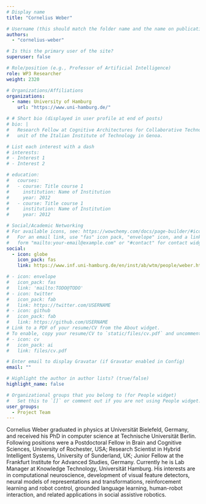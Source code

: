 ```yaml
---
# Display name
title: "Cornelius Weber"

# Username (this should match the folder name and the name on publications)
authors:
  - "cornelius-weber"

# Is this the primary user of the site?
superuser: false

# Role/position (e.g., Professor of Artificial Intelligence)
role: WP3 Researcher
weight: 2320

# Organizations/Affiliations
organizations:
  - name: University of Hamburg
    url: "https://www.uni-hamburg.de/"

# # Short bio (displayed in user profile at end of posts)
# bio: |
#   Research Fellow at Cognitive Architectures for Collaborative Technologies
#   unit of the Italian Institute of Technology in Genoa.

# List each interest with a dash
# interests:
# - Interest 1
# - Interest 2

# education:
#   courses:
#   - course: Title course 1
#     institution: Name of Institution
#     year: 2012
#   - course: Title course 1
#     institution: Name of Institution
#     year: 2012

# Social/Academic Networking
# For available icons, see: https://wowchemy.com/docs/page-builder/#icons
#   For an email link, use "fas" icon pack, "envelope" icon, and a link in the
#   form "mailto:your-email@example.com" or "#contact" for contact widget.
social:
  - icon: globe
    icon_pack: fas
    link: https://www.inf.uni-hamburg.de/en/inst/ab/wtm/people/weber.html

# - icon: envelope
#   icon_pack: fas
#   link: 'mailto:TODO@TODO'
# - icon: twitter
#   icon_pack: fab
#   link: https://twitter.com/USERNAME
# - icon: github
#   icon_pack: fab
#   link: https://github.com/USERNAME
# Link to a PDF of your resume/CV from the About widget.
# To enable, copy your resume/CV to `static/files/cv.pdf` and uncomment the lines below.
# - icon: cv
#   icon_pack: ai
#   link: files/cv.pdf

# Enter email to display Gravatar (if Gravatar enabled in Config)
email: ""

# Highlight the author in author lists? (true/false)
highlight_name: false

# Organizational groups that you belong to (for People widget)
#   Set this to `[]` or comment out if you are not using People widget.
user_groups:
  - Project Team
---
```


Cornelius Weber graduated in physics at Universität Bielefeld, Germany, and received his PhD in computer science at
Technische Universität Berlin. Following positions were a Postdoctoral Fellow in Brain and Cognitive Sciences,
University of Rochester, USA; Research Scientist in Hybrid Intelligent Systems, University of Sunderland, UK; Junior
Fellow at the Frankfurt Institute for Advanced Studies, Germany. Currently he is Lab Manager at Knowledge Technology,
Universität Hamburg. His interests are in computational neuroscience, development of visual feature detectors, neural
models of representations and transformations, reinforcement learning and robot control, grounded language learning,
human-robot interaction, and related applications in social assistive robotics.
